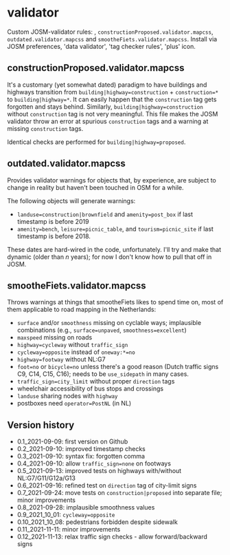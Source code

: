 # validator

Custom JOSM-validator rules: ,
`constructionProposed.validator.mapcss`, `outdated.validator.mapcss` and `smootheFiets.validator.mapcss`.
Install via JOSM preferences, 'data validator', 'tag checker rules', 'plus' icon.


## constructionProposed.validator.mapcss
It's a customary (yet somewhat dated) paradigm to have buildings and
highways transition from `building|highway=construction` +
`construction=*` to `building|highway=*`.  It can easily happen that
the `construction` tag gets forgotten and stays behind.  Similarly,
`building|highway=construction` without `construction` tag is not very
meaningful.  This file makes the JOSM validator throw an error at
spurious `construction` tags and a warning at missing `construction` tags.

Identical checks are performed for `building|highway=proposed`.


## outdated.validator.mapcss
Provides validator warnings for objects that, by experience, are subject to change in reality but haven't been touched in OSM for a while. 

The following objects will generate warnings:
* `landuse=construction|brownfield` and `amenity=post_box` if last timestamp is before 2019
* `amenity=bench`, `leisure=picnic_table`, and `tourism=picnic_site` if last timestamp is before 2018.

These dates are hard-wired in the code, unfortunately.  I'll try and make that dynamic (older than _n_ years); for now I don't know how to pull that off in JOSM.


## smootheFiets.validator.mapcss
Throws warnings at things that smootheFiets likes to spend time on, most of them applicable to road mapping in the Netherlands:
* `surface` and/or `smoothness` missing on cyclable ways; implausible
  combinations (e.g., `surface=unpaved`, `smoothness=excellent`)
* `maxspeed` missing on roads
* `highway=cycleway` without `traffic_sign`
* `cycleway=opposite` instead of `oneway:*=no`
* `highway=footway` without NL:G7
* `foot=no` or `bicycle=no` unless there's a good reason (Dutch traffic signs C9, C14, C15, C16); needs to be `use_sidepath` in many cases.
* `traffic_sign=city_limit` without proper `direction` tags
* wheelchair accessibility of bus stops and crossings
* `landuse` sharing nodes with `highway`
* postboxes need `operator=PostNL` (in NL)


## Version history
* 0.1_2021-09-09: first version on Github
* 0.2_2021-09-10: improved timestamp checks 
* 0.3_2021-09-10: syntax fix: forgotten comma
* 0.4_2021-09-10: allow `traffic_sign=none` on footways
* 0.5_2021-09-13: improved tests on highways with/without NL:G7/G11/G12a/G13
* 0.6_2021-09-16: refined test on `direction` tag of city-limit signs
* 0.7_2021-09-24: move tests on `construction|proposed` into separate file; minor improvements
* 0.8_2021-09-28: implausible smoothness values
* 0.9_2021_10_01: `cycleway=opposite`
* 0.10_2021_10_08: pedestrians forbidden despite sidewalk
* 0.11_2021-11-11: minor improvements
* 0.12_2021-11-13: relax traffic sign checks - allow forward/backward signs
